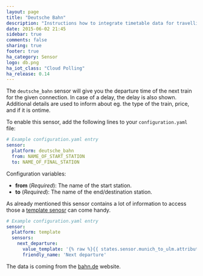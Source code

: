 ```yaml
---
layout: page
title: "Deutsche Bahn"
description: "Instructions how to integrate timetable data for travelling in Germany within Home Assistant."
date: 2015-06-02 21:45
sidebar: true
comments: false
sharing: true
footer: true
ha_category: Sensor
logo: db.png
ha_iot_class: "Cloud Polling"
ha_release: 0.14
---
```



The `deutsche_bahn` sensor will give you the departure time of the next train for the given connection. In case of a delay, the delay is also shown. Additional details are used to inform about eg. the type of the train, price, and if it is ontime.

To enable this sensor, add the following lines to your `configuration.yaml` file:

```yaml
# Example configuration.yaml entry
sensor:
  platform: deutsche_bahn
  from: NAME_OF_START_STATION
  to: NAME_OF_FINAL_STATION
```

Configuration variables:

- **from** (*Required*): The name of the start station.
- **to** (*Required*): The name of the end/destination station.

As already mentioned this sensor contains a lot of information to access those a [template senosr](/components/sensor.template/) can come handy.

```yaml
# Example configuration.yaml entry
sensor:
  platform: template
  sensors:
    next_departure:
      value_template: '{% raw %}{{ states.sensor.munich_to_ulm.attributes.next }}{% endraw %}'
      friendly_name: 'Next departure'
```

The data is coming from the [bahn.de](http://www.bahn.de/p/view/index.shtml) website.

